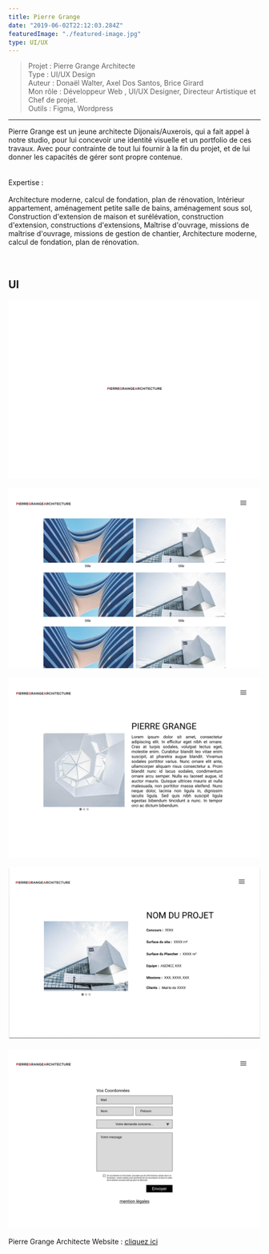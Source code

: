 ```yaml
---
title: Pierre Grange
date: "2019-06-02T22:12:03.284Z"
featuredImage: "./featured-image.jpg"
type: UI/UX
---
```

>Projet : Pierre Grange Architecte <br>
>Type : UI/UX Design <br>
>Auteur : Donaël Walter, Axel Dos Santos, Brice Girard<br>
>Mon rôle : Développeur Web , UI/UX Designer, Directeur Artistique et Chef de projet. <br>
>Outils : Figma, Wordpress
----------------------------------------------------------

<div class="introP">
Pierre Grange est un jeune architecte Dijonais/Auxerois, qui a fait appel à notre studio, pour lui concevoir une identité visuelle et un portfolio de ces travaux.
Avec pour contrainte de tout lui fournir à la fin du projet, et de lui donner les capacités de gérer sont propre contenue.
</div>
<br></br>
<div class="introP">
Expertise :
<br></br>
Architecture moderne, calcul de fondation, plan de rénovation, Intérieur appartement, aménagement petite salle de bains, aménagement sous sol, Construction d'extension de maison et surélévation, construction d'extension, constructions d'extensions, Maîtrise d'ouvrage, missions de maîtrise d'ouvrage, missions de gestion de chantier, Architecture moderne, calcul de fondation, plan de rénovation.
</div>
<br></br>

## UI
![Loader](./featured-image.jpg)
<br></br>
![Loader](./0002-min.jpg)
<br></br>
![Loader](./0003-min.jpg)
<br></br>
![Loader](./0004-min.jpg)
<br></br>
![Loader](./0005-min.jpg)

Pierre Grange Architecte Website : <a target='_blanck' href="https://pierregrangearchitecte.fr/"> cliquez ici </a>
